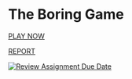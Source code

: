 # The Boring Game
[PLAY NOW](https://sapienzainteractivegraphicscourse.github.io/final-project-theboringgame/)

[REPORT]()


[![Review Assignment Due Date](https://classroom.github.com/assets/deadline-readme-button-24ddc0f5d75046c5622901739e7c5dd533143b0c8e959d652212380cedb1ea36.svg)](https://classroom.github.com/a/9ItdZzWA)
